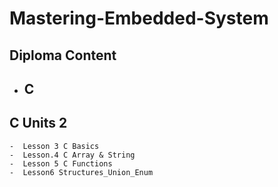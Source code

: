 # Mastering-Embedded-System

## Diploma Content
   -  ## C 


 ## C Units 2
    -  Lesson 3 C Basics
    -  Lesson.4 C Array & String
    -  Lesson 5 C Functions
    -  Lesson6 Structures_Union_Enum
